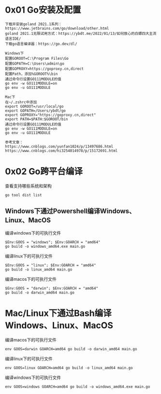 # 0x01 Go安装及配置
```
下载并安装goland 2021.1系列：https://www.jetbrains.com/go/download/other.html
goland 2021.1无限试用方式：https://ybdt.me/2022/01/13/如何放心的白嫖四大主流语言IDE/
下载go语言编译器：https://go.dev/dl/

Windows下
配置GOROOT=C:\Program Files\Go
配置GOPATH=C:\Users\admin\go
配置GOPROXY=https://goproxy.cn,direct
配置Path，添加%GOROOT%\bin
通过命令行设置GO111MODULE的值
go env -w GO111MODULE=on
go env -u GO111MODULE

Mac下
在~/.zshrc中添加
export GOROOT=/usr/local/go
export GOPATH=/Users/ybdt/go
export GOPROXY="https://goproxy.cn,direct"
export PATH=$PATH:$GOROOT/bin
通过命令行设置GO111MODULE的值
go env -w GO111MODULE=on
go env -u GO111MODULE

参考文章：
https://www.cnblogs.com/yunfan1024/p/13497686.html
https://www.cnblogs.com/hi3254014978/p/15172691.html
```

# 0x02 Go跨平台编译
查看支持哪些系统和架构
```
go tool dist list
```

## Windows下通过Powershell编译Windows、Linux、MacOS
编译windows下的可执行文件
```
$Env:GOOS = "windows"; $Env:GOARCH = "amd64"
go build -o windows_amd64.exe main.go
```

编译linux下的可执行文件
```
$Env:GOOS = "linux"; $Env:GOARCH = "amd64"
go build -o linux_amd64 main.go
```

编译macos下的可执行文件
```
$Env:GOOS = "darwin"; $Env:GOARCH = "amd64"
go build -o darwin_amd64 main.go
```

# Mac/Linux下通过Bash编译Windows、Linux、MacOS
编译macos下的可执行文件
```
env GOOS=darwin GOARCH=amd64 go build -o darwin_amd64 main.go
```

编译linux下的可执行文件
```
env GOOS=linux GOARCH=amd64 go build -o linux_amd64 main.go
```

编译windows下的可执行文件
```
env GOOS=windows GOARCH=amd64 go build -o windows_amd64.exe main.go
```